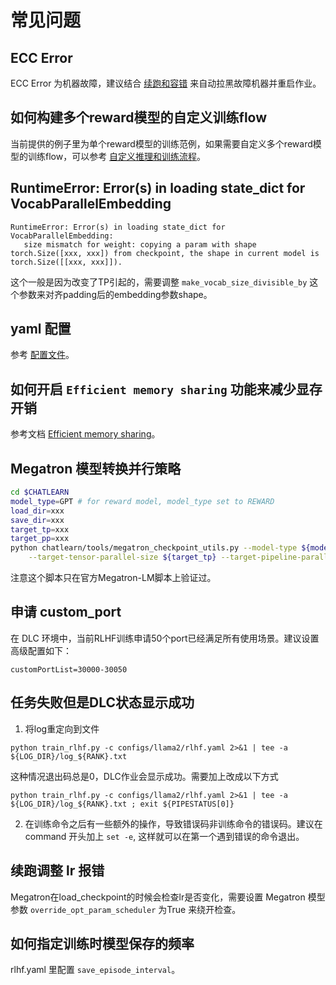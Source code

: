 # 常见问题

## ECC Error

ECC Error 为机器故障，建议结合 [续跑和容错](tutorial/continue_train.md) 来自动拉黑故障机器并重启作业。

## 如何构建多个reward模型的自定义训练flow

当前提供的例子里为单个reward模型的训练范例，如果需要自定义多个reward模型的训练flow，可以参考 [自定义推理和训练流程](tutorial/custom_model_flow.md)。

## RuntimeError: Error(s) in loading state_dict for VocabParallelEmbedding

```
RuntimeError: Error(s) in loading state_dict for VocabParallelEmbedding:
   size mismatch for weight: copying a param with shape torch.Size([xxx, xxx]) from checkpoint, the shape in current model is torch.Size([[xxx, xxx]]).
```
这个一般是因为改变了TP引起的，需要调整 `make_vocab_size_divisible_by` 这个参数来对齐padding后的embedding参数shape。

## yaml 配置

参考 [配置文件](config_yaml.md)。

## 如何开启 `Efficient memory sharing` 功能来减少显存开销

参考文档 [Efficient memory sharing](tutorial/ems.md)。

## Megatron 模型转换并行策略

```bash
cd $CHATLEARN
model_type=GPT # for reward model, model_type set to REWARD
load_dir=xxx
save_dir=xxx
target_tp=xxx
target_pp=xxx
python chatlearn/tools/megatron_checkpoint_utils.py --model-type ${model_type} --load-dir ${load_dir} --save-dir ${save_dir} \
    --target-tensor-parallel-size ${target_tp} --target-pipeline-parallel-size ${target_pp}
```

注意这个脚本只在官方Megatron-LM脚本上验证过。

## 申请 custom_port

在 DLC 环境中，当前RLHF训练申请50个port已经满足所有使用场景。建议设置高级配置如下：

```
customPortList=30000-30050
```

## 任务失败但是DLC状态显示成功

1. 将log重定向到文件

```
python train_rlhf.py -c configs/llama2/rlhf.yaml 2>&1 | tee -a ${LOG_DIR}/log_${RANK}.txt
```

这种情况退出码总是0，DLC作业会显示成功。需要加上改成以下方式

```
python train_rlhf.py -c configs/llama2/rlhf.yaml 2>&1 | tee -a ${LOG_DIR}/log_${RANK}.txt ; exit ${PIPESTATUS[0]}
```

2. 在训练命令之后有一些额外的操作，导致错误码非训练命令的错误码。建议在 command 开头加上 `set -e`, 这样就可以在第一个遇到错误的命令退出。

## 续跑调整 lr 报错

Megatron在load_checkpoint的时候会检查lr是否变化，需要设置 Megatron 模型参数 `override_opt_param_scheduler` 为True 来绕开检查。

## 如何指定训练时模型保存的频率

rlhf.yaml 里配置  `save_episode_interval`。
